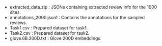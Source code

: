 - extracted_data.zip : JSONs containing extracted review info for the 1000 sites.
- annotations_2000.json1 : Contains the annotations for the sampled reviews.
- Task1.csv : Prepared dataset for task1.
- Task2.csv : Prepared dataset for task2.
- glove.6B.200D.txt : Glove 200D embeddings.